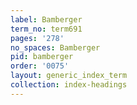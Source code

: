 ```yaml
---
label: Bamberger
term_no: term691
pages: '278'
no_spaces: Bamberger
pid: bamberger
order: '0075'
layout: generic_index_term
collection: index-headings
---
```

